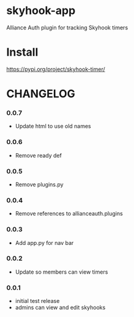 # skyhook-app
Alliance Auth plugin for tracking Skyhook timers

# Install
https://pypi.org/project/skyhook-timer/

# CHANGELOG

### 0.0.7
- Update html to use old names

### 0.0.6
- Remove ready def

### 0.0.5
- Remove plugins.py

### 0.0.4
- Remove references to allianceauth.plugins

### 0.0.3
- Add app.py for nav bar

### 0.0.2
- Update so members can view timers

### 0.0.1
- initial test release
- admins can view and edit skyhooks